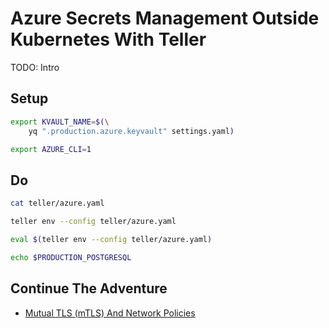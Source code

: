 # Azure Secrets Management Outside Kubernetes With Teller

TODO: Intro

## Setup

```bash
export KVAULT_NAME=$(\
    yq ".production.azure.keyvault" settings.yaml)

export AZURE_CLI=1
```

## Do

```bash
cat teller/azure.yaml

teller env --config teller/azure.yaml

eval $(teller env --config teller/azure.yaml)

echo $PRODUCTION_POSTGRESQL
```

## Continue The Adventure

* [Mutual TLS (mTLS) And Network Policies](../mtls/README.md)